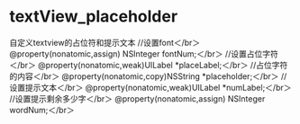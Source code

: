 # textView_placeholder
自定义textview的占位符和提示文本
//设置font＜/br＞
@property(nonatomic,assign) NSInteger fontNum;＜/br＞
//设置占位字符＜/br＞
@property(nonatomic,weak)UILabel  *placeLabel;＜/br＞
//占位字符的内容＜/br＞
@property(nonatomic,copy)NSString *placeholder;＜/br＞
//设置提示文本＜/br＞
@property(nonatomic,weak)UILabel  *numLabel;＜/br＞
//设置提示剩余多少字＜/br＞
@property(nonatomic,assign) NSInteger wordNum;＜/br＞
